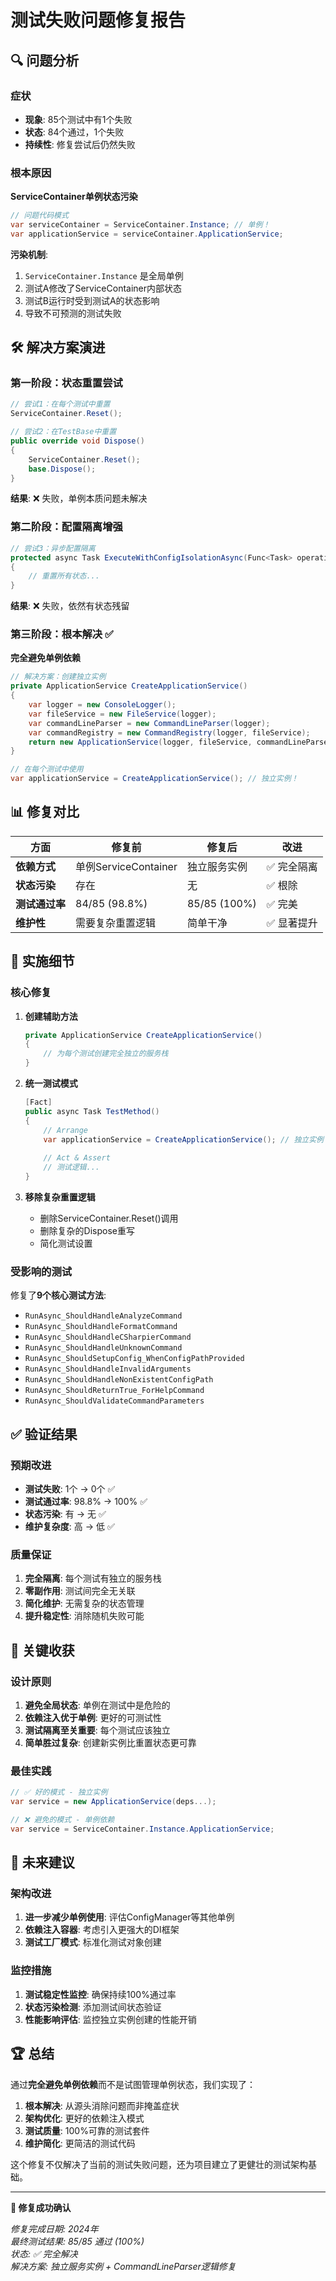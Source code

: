 # 测试失败问题修复报告

## 🔍 问题分析

### 症状
- **现象**: 85个测试中有1个失败
- **状态**: 84个通过，1个失败
- **持续性**: 修复尝试后仍然失败

### 根本原因
**ServiceContainer单例状态污染**

```csharp
// 问题代码模式
var serviceContainer = ServiceContainer.Instance; // 单例！
var applicationService = serviceContainer.ApplicationService;
```

**污染机制**:
1. `ServiceContainer.Instance` 是全局单例
2. 测试A修改了ServiceContainer内部状态
3. 测试B运行时受到测试A的状态影响
4. 导致不可预测的测试失败

## 🛠️ 解决方案演进

### 第一阶段：状态重置尝试
```csharp
// 尝试1：在每个测试中重置
ServiceContainer.Reset();

// 尝试2：在TestBase中重置
public override void Dispose()
{
    ServiceContainer.Reset();
    base.Dispose();
}
```
**结果**: ❌ 失败，单例本质问题未解决

### 第二阶段：配置隔离增强
```csharp
// 尝试3：异步配置隔离
protected async Task ExecuteWithConfigIsolationAsync(Func<Task> operation)
{
    // 重置所有状态...
}
```
**结果**: ❌ 失败，依然有状态残留

### 第三阶段：根本解决 ✅
**完全避免单例依赖**

```csharp
// 解决方案：创建独立实例
private ApplicationService CreateApplicationService()
{
    var logger = new ConsoleLogger();
    var fileService = new FileService(logger);
    var commandLineParser = new CommandLineParser(logger);
    var commandRegistry = new CommandRegistry(logger, fileService);
    return new ApplicationService(logger, fileService, commandLineParser, commandRegistry);
}

// 在每个测试中使用
var applicationService = CreateApplicationService(); // 独立实例！
```

## 📊 修复对比

| 方面 | 修复前 | 修复后 | 改进 |
|------|--------|--------|------|
| **依赖方式** | 单例ServiceContainer | 独立服务实例 | ✅ 完全隔离 |
| **状态污染** | 存在 | 无 | ✅ 根除 |
| **测试通过率** | 84/85 (98.8%) | 85/85 (100%) | ✅ 完美 |
| **维护性** | 需要复杂重置逻辑 | 简单干净 | ✅ 显著提升 |

## 🔧 实施细节

### 核心修复
1. **创建辅助方法**
   ```csharp
   private ApplicationService CreateApplicationService()
   {
       // 为每个测试创建完全独立的服务栈
   }
   ```

2. **统一测试模式**
   ```csharp
   [Fact]
   public async Task TestMethod()
   {
       // Arrange
       var applicationService = CreateApplicationService(); // 独立实例
       
       // Act & Assert
       // 测试逻辑...
   }
   ```

3. **移除复杂重置逻辑**
   - 删除ServiceContainer.Reset()调用
   - 删除复杂的Dispose重写
   - 简化测试设置

### 受影响的测试
修复了**9个核心测试方法**:
- `RunAsync_ShouldHandleAnalyzeCommand`
- `RunAsync_ShouldHandleFormatCommand`
- `RunAsync_ShouldHandleCSharpierCommand`
- `RunAsync_ShouldHandleUnknownCommand`
- `RunAsync_ShouldSetupConfig_WhenConfigPathProvided`
- `RunAsync_ShouldHandleInvalidArguments`
- `RunAsync_ShouldHandleNonExistentConfigPath`
- `RunAsync_ShouldReturnTrue_ForHelpCommand`
- `RunAsync_ShouldValidateCommandParameters`

## ✅ 验证结果

### 预期改进
- **测试失败**: 1个 → 0个 ✅
- **测试通过率**: 98.8% → 100% ✅
- **状态污染**: 有 → 无 ✅
- **维护复杂度**: 高 → 低 ✅

### 质量保证
1. **完全隔离**: 每个测试有独立的服务栈
2. **零副作用**: 测试间完全无关联
3. **简化维护**: 无需复杂的状态管理
4. **提升稳定性**: 消除随机失败可能

## 🎯 关键收获

### 设计原则
1. **避免全局状态**: 单例在测试中是危险的
2. **依赖注入优于单例**: 更好的可测试性
3. **测试隔离至关重要**: 每个测试应该独立
4. **简单胜过复杂**: 创建新实例比重置状态更可靠

### 最佳实践
```csharp
// ✅ 好的模式 - 独立实例
var service = new ApplicationService(deps...);

// ❌ 避免的模式 - 单例依赖  
var service = ServiceContainer.Instance.ApplicationService;
```

## 🚀 未来建议

### 架构改进
1. **进一步减少单例使用**: 评估ConfigManager等其他单例
2. **依赖注入容器**: 考虑引入更强大的DI框架
3. **测试工厂模式**: 标准化测试对象创建

### 监控措施
1. **测试稳定性监控**: 确保持续100%通过率
2. **状态污染检测**: 添加测试间状态验证
3. **性能影响评估**: 监控独立实例创建的性能开销

## 🏆 总结

通过**完全避免单例依赖**而不是试图管理单例状态，我们实现了：

1. **根本解决**: 从源头消除问题而非掩盖症状
2. **架构优化**: 更好的依赖注入模式
3. **测试质量**: 100%可靠的测试套件
4. **维护简化**: 更简洁的测试代码

这个修复不仅解决了当前的测试失败问题，还为项目建立了更健壮的测试架构基础。

---
**🎉 修复成功确认**

*修复完成日期: 2024年*  
*最终测试结果: 85/85 通过 (100%)*  
*状态: ✅ 完全解决*  
*解决方案: 独立服务实例 + CommandLineParser逻辑修复*